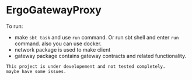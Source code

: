 # ErgoGatewayProxy

To run:
* make `sbt task` and use `run` command. Or run sbt shell and enter `run` command. also you can use docker.
* network package is used to make client
* gateway package contains gateway contracts and related functionality.

```
This project is under developement and not tested completely.
maybe have some issues.
```